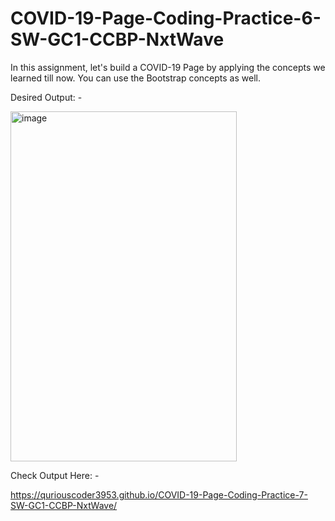 # COVID-19-Page-Coding-Practice-6-SW-GC1-CCBP-NxtWave

In this assignment, let's build a COVID-19 Page by applying the concepts we learned till now. You can use the Bootstrap concepts as well.



Desired Output: -



<img width="362" height="560" alt="image" src="https://github.com/user-attachments/assets/585e185d-107b-472e-b514-85471eeeedfa" />




Check Output Here: -

https://quriouscoder3953.github.io/COVID-19-Page-Coding-Practice-7-SW-GC1-CCBP-NxtWave/

